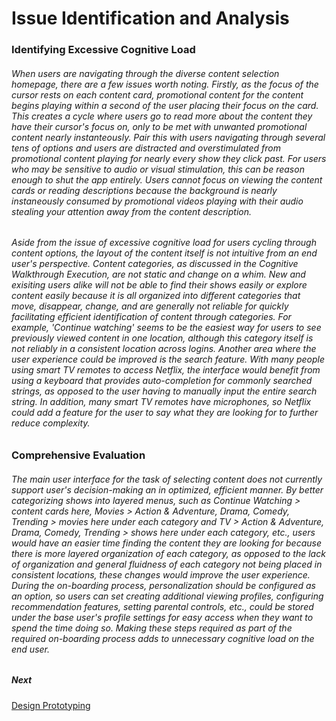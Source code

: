 # Issue Identification and Analysis

### Identifying Excessive Cognitive Load

###### When users are navigating through the diverse content selection homepage, there are a few issues worth noting. Firstly, as the focus of the cursor rests on each content card, promotional content for the content begins playing within a second of the user placing their focus on the card. This creates a cycle where users go to read more about the content they have their cursor's focus on, only to be met with unwanted promotional content nearly instanteously. Pair this with users navigating through several tens of options and users are distracted and overstimulated from promotional content playing for nearly every show they click past. For users who may be sensitive to audio or visual stimulation, this can be reason enough to shut the app entirely. Users cannot focus on viewing the content cards or reading descriptions because the background is nearly instaneously consumed by promotional videos playing with their audio stealing your attention away from the content description. 

###### Aside from the issue of excessive cognitive load for users cycling through content options, the layout of the content itself is not intuitive from an end user's perspective. Content categories, as discussed in the Cognitive Walkthrough Execution, are not static and change on a whim. New and exisiting users alike will not be able to find their shows easily or explore content easily because it is all organized into different categories that move, disappear, change, and are generally not reliable for quickly facilitating efficient identification of content through categories. For example, 'Continue watching' seems to be the easiest way for users to see previously viewed content in one location, although this category itself is not reliably in a consistent location across logins. Another area where the user experience could be improved is the search feature. With many people using smart TV remotes to access Netflix, the interface would benefit from using a keyboard that provides auto-completion for commonly searched strings, as opposed to the user having to manually input the entire search string. In addition, many smart TV remotes have microphones, so Netflix could add a feature for the user to say what they are looking for to further reduce complexity. 

### Comprehensive Evaluation

###### The main user interface for the task of selecting content does not currently support user's decision-making an in optimized, efficient manner. By better categorizing shows into layered menus, such as Continue Watching > content cards here, Movies > Action & Adventure, Drama, Comedy, Trending > movies here under each category and TV > Action & Adventure, Drama, Comedy, Trending > shows here under each category, etc., users would have an easier time finding the content they are looking for because there is more layered organization of each category, as opposed to the lack of organization and general fluidness of each category not being placed in consistent locations, these changes would improve the user experience. During the on-boarding process, personalization should be configured as an option, so users can set creating additional viewing profiles, configuring recommendation features, setting parental controls, etc.,  could be stored under the base user's profile settings for easy access when they want to spend the time doing so. Making these steps required as part of the required on-boarding process adds to unnecessary cognitive load on the end user. 

##### Next 
[Design Prototyping](https://github.com/seanmoserr/IT3600Final/blob/main/DesignPrototyping.md)
